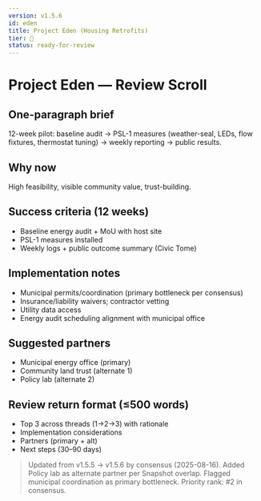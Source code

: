```yaml
---
version: v1.5.6
id: eden
title: Project Eden (Housing Retrofits)
tier: 🧭
status: ready-for-review
---
```

# Project Eden — Review Scroll
## One-paragraph brief
12-week pilot: baseline audit → PSL-1 measures (weather-seal, LEDs, flow fixtures, thermostat tuning) → weekly reporting → public results.
## Why now
High feasibility, visible community value, trust-building.
## Success criteria (12 weeks)
- Baseline energy audit + MoU with host site
- PSL-1 measures installed
- Weekly logs + public outcome summary (Civic Tome)
## Implementation notes
- Municipal permits/coordination (primary bottleneck per consensus)
- Insurance/liability waivers; contractor vetting
- Utility data access
- Energy audit scheduling alignment with municipal office
## Suggested partners
- Municipal energy office (primary)
- Community land trust (alternate 1)
- Policy lab (alternate 2)
## Review return format (≤500 words)
- Top 3 across threads (1→2→3) with rationale
- Implementation considerations
- Partners (primary + alt)
- Next steps (30–90 days)

> Updated from v1.5.5 → v1.5.6 by consensus (2025-08-16). Added Policy lab as alternate partner per Snapshot overlap. Flagged municipal coordination as primary bottleneck. Priority rank: #2 in consensus.
